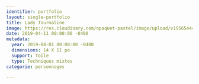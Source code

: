 ```yaml
---
identifier: portfolio
layout: single-portfolio
title: Lady Tourmaline
image: https://res.cloudinary.com/npaquet-pastel/image/upload/v1556544481/IMG_4287%20%281%29.jpg
date: 2019-04-11 00:00:00 -0400
metadata:
  year: 2019-04-01 00:00:00 -0400
  dimensions: 14 X 11 po
  support: Toile
  type: Techniques mixtes
categorie: personnages

---
```

